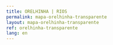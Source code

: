 ```yaml
---
title: ORELHINHA | RIOS
permalink: mapa-orelhinha-transparente
layout: mapa-orelhinha-transparente
ref: orelhinha-transparente
lang: en
---
```

